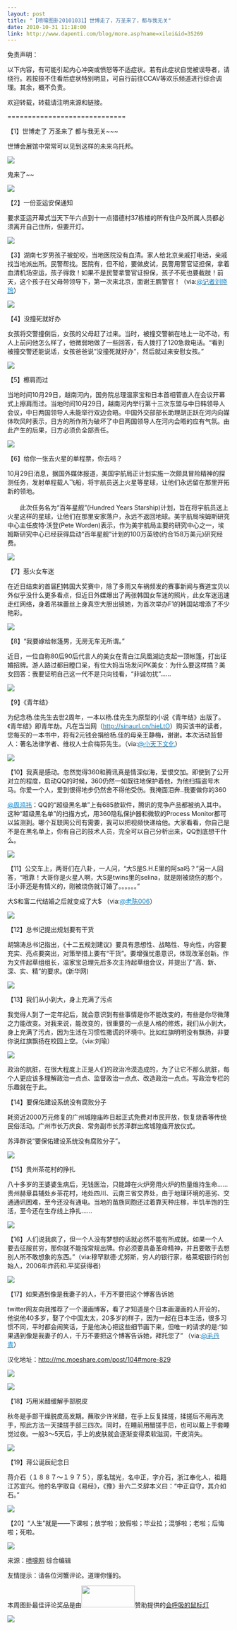 ```yaml
---
layout: post
title: "【喷嚏图卦20101031】世博走了，万圣来了，都与我无关"
date: 2010-10-31 11:18:00
link: http://www.dapenti.com/blog/more.asp?name=xilei&id=35269
---
```


<div class="oblog_text" align="left">
<p>免责声明：</p>
<p>以下内容，有可能引起内心冲突或愤怒等不适症状。若有此症状自觉被误导者，请绕行。若按捺不住看后症状特别明显，可自行前往CCAV等欢乐频道进行综合调理。其余，概不负责。<a></a> </p>
<p>欢迎转载，转载请注明来源和链接。</p>
<p>============================= </p>
<p>【1】世博走了 万圣来了 都与我无关~~~</p>
<p>世博会展馆中常常可以见到这样的未来乌托邦。</p>
<p><img style="BORDER-BOTTOM-COLOR: #000000; BORDER-TOP-COLOR: #000000; BORDER-RIGHT-COLOR: #000000; BORDER-LEFT-COLOR: #000000" border="0" src="http://pic.dapenti.com/2010/10/31/dapenti_AAtD8jNA_g4MhH.jpg"></p>
<p>鬼来了~~</p>
<p><img style="BORDER-BOTTOM-COLOR: #000000; BORDER-TOP-COLOR: #000000; BORDER-RIGHT-COLOR: #000000; BORDER-LEFT-COLOR: #000000" border="0" src="http://pic.dapenti.com/2010/10/31/dapenti_AAtBUl8w_8kTzl.jpg"></p>
<p>【2】一份亚运安保通知</p>
<p>要求亚运开幕式当天下午六点到十一点猎德村37栋楼的所有住户及所属人员都必须离开自己住所，但要开灯。 </p>
<p><img style="BORDER-BOTTOM-COLOR: #000000; BORDER-TOP-COLOR: #000000; BORDER-RIGHT-COLOR: #000000; BORDER-LEFT-COLOR: #000000" border="0" src="http://pic.dapenti.com/2010/10/31/dapenti_AAt3umZQ_R3TB6.jpg"></p>
<p>【3】湖南七岁男孩子被蛇咬，当地医院没有血清。家人给北京亲戚打电话，亲戚找当地派出所。民警帮找。医院有，但不给，要做皮试，民警用警官证担保，拿着血清机场空运，孩子得救！如果不是民警拿警官证担保，孩子不死也要截肢！前天，这个孩子在父母带领导下，第一次来北京，面谢王鹏警官！（via:<a href="http://t.sina.com.cn/1456700833"><font color="#0082cb">@记者刘晓玲</font></a>） 　</p>
<p><img style="BORDER-BOTTOM-COLOR: #000000; BORDER-TOP-COLOR: #000000; BORDER-RIGHT-COLOR: #000000; BORDER-LEFT-COLOR: #000000" border="0" src="http://pic.dapenti.com/2010/10/31/dapenti_AAt5xmw0_TTRLn.jpg"></p>
<p>【4】没撞死就好办</p>
<p>女孩将交警撞倒后，女孩的父母赶了过来。当时，被撞交警躺在地上一动不动，有人上前问他怎么样了，他微弱地做了一些回答，有人拨打了120急救电话。“看到被撞交警还能说话，女孩爸爸说”没撞死就好办”，然后就过来安慰女孩。”</p>
<p><img style="BORDER-BOTTOM-COLOR: #000000; BORDER-TOP-COLOR: #000000; BORDER-RIGHT-COLOR: #000000; BORDER-LEFT-COLOR: #000000" border="0" src="http://pic.dapenti.com/2010/10/31/dapenti_AAt6iVDI_13DAeH.jpg"></p>
<p>【5】檫肩而过</p>
<p>当地时间10月29日，越南河内，国务院总理温家宝和日本首相菅直人在会议开幕式上擦肩而过。当地时间10月29日，越南河内举行第十三次东盟与中日韩领导人会议，中日两国领导人未能举行双边会晤。中国外交部部长助理胡正跃在河内向媒体吹风时表示，日方的所作所为破坏了中日两国领导人在河内会晤的应有气氛。由此产生的后果，日方必须负全部责任。</p>
<p><img style="BORDER-BOTTOM-COLOR: #000000; BORDER-TOP-COLOR: #000000; BORDER-RIGHT-COLOR: #000000; BORDER-LEFT-COLOR: #000000" border="0" src="http://pic.dapenti.com/2010/10/31/dapenti_AAt9iwK6_LsUpl.jpg"></p>
<p>【6】给你一张去火星的单程票，你去吗？</p>
<p>10月29日消息，据国外媒体报道，美国宇航局正计划实施一次颇具冒险精神的探测任务，发射单程载人飞船，将宇航员送上火星等星球，让他们永远留在那里开拓新的领地。<br><br>　　此次任务名为“百年星舰”(Hundred&#160;Years&#160;Starship)计划，旨在将宇航员送上火星这样的星球，让他们在那里安家落户，永远不返回地球。美宇航局埃姆斯研究中心主任皮特·沃登(Pete&#160;Worden)表示，作为美宇航局主要的研究中心之一，埃姆斯研究中心已经获得启动“百年星舰”计划的100万英镑(约合158万美元)研究经费。</p>
<p><img style="BORDER-BOTTOM-COLOR: #000000; BORDER-TOP-COLOR: #000000; BORDER-RIGHT-COLOR: #000000; BORDER-LEFT-COLOR: #000000" border="0" src="http://pic.dapenti.com/2010/10/31/dapenti_AAtfWMgT_Qltl1.jpg"></p>
<p>【7】惹火女车迷</p>
<p>在近日结束的首届<!--keyword--><a class="a-tips-Article-QQ" href="http://sports.qq.com/f1/index.htm" target="_blank"><!--/keyword--><font color="#000000">F1<!--keyword--></font></a><!--/keyword-->韩国大奖赛中，除了多雨又车祸频发的赛事新闻与赛道宝贝以外似乎没什么更多看点，但近日外媒爆出了两张韩国女车迷的照片，此女车迷迅速走红网络，身着吊袜蕾丝上身真空大胆出镜她，为首次举办F1的韩国站增添了不少艳彩。</p>
<p><!--/link--><img style="BORDER-BOTTOM-COLOR: #000000; BORDER-TOP-COLOR: #000000; BORDER-RIGHT-COLOR: #000000; BORDER-LEFT-COLOR: #000000" border="0" src="http://pic.dapenti.com/2010/10/31/dapenti_AAti9WtV_E6Kv5.jpg"></p>
<p>【8】“我要嫁给帐篷男，无房无车无所谓。”</p>
<p>近日，一位自称80后90后代言人的美女在青白江凤凰湖边支起一顶帐篷，打出征婚招牌。游人路过都目瞪口呆，有位大妈当场发问PK美女：为什么要这样搞？美女回答：我要证明自己这一代不是只向钱看，“非诚勿扰”……</p>
<p><img style="BORDER-BOTTOM-COLOR: #000000; BORDER-TOP-COLOR: #000000; BORDER-RIGHT-COLOR: #000000; BORDER-LEFT-COLOR: #000000" border="0" src="http://pic.dapenti.com/2010/10/31/dapenti_AAtkyDbk_FKNHU.jpg"></p>
<p>【9】《青年结》</p>
<p>为纪念杨.佳先生去世2周年，一本以杨.佳先生为原型的小说《青年结》出版了。《青年结》即青年劫。凡在当当网（<a title="http://product.dangdang.com/product.aspx?product_id=20940135" href="http://sinaurl.cn/hieLtO" target="_blank" mt="url"><font color="#0082cb">http://sinaurl.cn/hieLtO</font></a>）购买该书的读者，您每买的一本书中，将有2元钱会捐给杨.佳的母亲王静梅，谢谢。本次活动监督人：著名法律学者、维权人士俞梅荪先生。（via:<a href="http://t.sina.com.cn/1808485471"><font color="#0082cb">@小天下文化</font></a>）</p>
<p><img style="BORDER-BOTTOM-COLOR: #000000; BORDER-TOP-COLOR: #000000; BORDER-RIGHT-COLOR: #000000; BORDER-LEFT-COLOR: #000000" border="0" src="http://pic.dapenti.com/2010/10/31/dapenti_AAtv6dYi_12bfCW.jpg"></p>
<p>【10】我真是感动。忽然觉得360和腾讯真是情深似海，爱恨交加。即使到了公开对立的程度，启动QQ的时候，360仍然一如既往地保护着他，为他扫描盗号木马。你爱一个人，爱到恨得地步仍然舍不得他受伤。我掩面泪奔..我要做你的360</p>
<p><a href="http://t.sina.com.cn/1708942053"><font color="#0082cb">@周鸿祎</font></a>：QQ的“超级黑名单”上有685款软件，腾讯的竞争产品都被纳入其中。这种“超级黑名单”的扫描方式，用360隐私保护器和微软的Process Monitor都可以监测到。哪个互联网公司有需要，我可以把视频快递给他。大家看看，你自己是不是在黑名单上，你有自己的技术人员，完全可以自己分析出来，QQ到底想干什么。</p>
<p><img style="BORDER-BOTTOM-COLOR: #000000; BORDER-TOP-COLOR: #000000; BORDER-RIGHT-COLOR: #000000; BORDER-LEFT-COLOR: #000000" border="0" src="http://pic.dapenti.com/2010/10/31/dapenti_AAtDMJsE_11fBfK.gif"></p>
<p>【11】公交车上，两哥们在八卦，一人问，“大S是S.H.E里的阿sa吗？”另一人回答，“哦靠！大哥你是火星人啊，大S是twins里的selina，就是刚被烧伤的那个，汪小菲还是有情义的，刚被烧伤就订婚了。。。。。。” </p>
<p>大S和富二代结婚之后就变成了大$ （via:<a href="http://t.sina.com.cn/1838993145"><font color="#0082cb">@老陈006</font></a>）</p>
<p><img style="BORDER-BOTTOM-COLOR: #000000; BORDER-TOP-COLOR: #000000; BORDER-RIGHT-COLOR: #000000; BORDER-LEFT-COLOR: #000000" border="0" src="http://pic.dapenti.com/2010/10/31/dapenti_AAtFndAy_TCdrU.jpg"></p>
<p>【12】总书记提出规划要有干货</p>
<p>胡锦涛总书记指出，《十二五规划建议》要具有思想性、战略性、导向性，内容要充实、亮点要突出，对策举措上要有“干货”。要增强忧患意识，体现改革创新。作为文件起草组组长，温家宝总理先后多次主持起草组会议，并提出了“高、新、深、实、精”的要求。(新华网) </p>
<p><img style="BORDER-BOTTOM-COLOR: #000000; BORDER-TOP-COLOR: #000000; BORDER-RIGHT-COLOR: #000000; BORDER-LEFT-COLOR: #000000" border="0" src="http://pic.dapenti.com/2010/10/31/dapenti_AAtFnsvn_mITY4.jpg"></p>
<p>【13】我们从小到大，身上充满了污点</p>
<p>我觉得人到了一定年纪后，就会意识到有些事情是你不能改变的，有些是你尽微薄之力能改变。对我来说，能改变的，很重要的一点是人格的修炼，我们从小到大，身上充满了污点，因为生活在习惯性撒谎的环境中。比如红旗明明没有飘扬，非要你说红旗飘扬在校园上空。（via:刘瑜）</p>
<p><img style="BORDER-BOTTOM-COLOR: #000000; BORDER-TOP-COLOR: #000000; BORDER-RIGHT-COLOR: #000000; BORDER-LEFT-COLOR: #000000" border="0" src="http://pic.dapenti.com/2010/10/31/dapenti_AAtIHX8T_10F8q.jpg"></p>
<p>政治的肮脏，在很大程度上正是人们的政治冷漠造成的，为了让它不那么肮脏，每个人更应该多理解政治一点点、监督政治一点点、改造政治一点点。写政治专栏的乐趣就在于此。</p>
<p>【14】要保佑建设系统没有腐败分子</p>
<p>耗资近2000万元修复的广州城隍庙昨日起正式免费对市民开放，恢复烧香等传统民俗活动。广州市长万庆良、常务副市长苏泽群出席城隍庙开放仪式。</p>
<p>苏泽群说“要保佑建设系统没有腐败分子”。 </p>
<p><img style="BORDER-BOTTOM-COLOR: #000000; BORDER-TOP-COLOR: #000000; BORDER-RIGHT-COLOR: #000000; BORDER-LEFT-COLOR: #000000" border="0" src="http://pic.dapenti.com/2010/10/31/dapenti_AAtNrJj8_3cMM8.jpg"></p>
<p>【15】贵州茶花村的挣扎</p>
<p>八十多岁的王婆婆生病后，无钱医治，只能蹲在火炉旁用火炉的热量维持生命…… 贵州赫章县辅处乡茶花村，地处四川、云南三省交界处，由于地理环境的恶劣、交通通讯困难，至今还没有通电。当地的苗族同胞还过着靠天种庄稼，半饥半饱的生活，至今还在生存线上挣扎...... </p>
<p><img style="BORDER-BOTTOM-COLOR: #000000; BORDER-TOP-COLOR: #000000; BORDER-RIGHT-COLOR: #000000; BORDER-LEFT-COLOR: #000000" border="0" src="http://pic.dapenti.com/2010/10/31/dapenti_AAtP6xco_F3yuX.jpg"></p>
<p>【16】人们说我疯了，但一个人没有梦想的话就必然不能有所成就。如果一个人要去征服贫穷，那你就不能按常规出牌。你必须要具备革命精神，并且要敢于去想别人所不敢想象的东西。”（via:穆罕默德·尤努斯，穷人的银行家，格莱珉银行的创始人，2006年炸药和.平奖获得者)</p>
<p><img style="BORDER-BOTTOM-COLOR: #000000; BORDER-TOP-COLOR: #000000; BORDER-RIGHT-COLOR: #000000; BORDER-LEFT-COLOR: #000000" border="0" src="http://pic.dapenti.com/2010/10/31/dapenti_AAtRpsaU_x4XZb.jpg"></p>
<p>【17】如果遇到像是我妻子的人，千万不要把这个博客告诉她</p>
<p>twitter网友向我推荐了一个漫画博客，看了才知道是个日本画漫画的人开设的，他说他40多岁，娶了个中国太太，20多岁的样子，因为一起在日本生活，很多习惯不同，平时都会闹笑话，于是他决心把这些细节画下来，但唯一的请求的是:“如果遇到像是我妻子的人，千万不要把这个博客告诉她，拜托您了” （via:<a href="http://t.sina.com.cn/1195883527"><font color="#0082cb">@毛丹青</font></a>）</p>
<p>汉化地址：<a href="http://mc.moeshare.com/post/104#more-829">http://mc.moeshare.com/post/104#more-829</a></p>
<p><img style="BORDER-BOTTOM-COLOR: #000000; BORDER-TOP-COLOR: #000000; BORDER-RIGHT-COLOR: #000000; BORDER-LEFT-COLOR: #000000" border="0" src="http://pic.dapenti.com/2010/10/31/dapenti_AAtVEgRq_OtAJS.gif"></p>
<p><img style="BORDER-BOTTOM-COLOR: #000000; BORDER-TOP-COLOR: #000000; BORDER-RIGHT-COLOR: #000000; BORDER-LEFT-COLOR: #000000" border="0" src="http://pic.dapenti.com/2010/10/31/dapenti_AAtUNyuV_10Cb4p.gif"></p>
<p>【18】巧用米醋缓解手部脱皮</p>
<p>秋冬是手部干燥脱皮高发期。蘸取少许米醋，在手上反复揉搓，揉搓后不用再洗手，照此方法一天揉搓手部三四次。同时，在睡前用醋搓手后，也可以戴上手套睡觉过夜。一般3～5天后，手上的皮肤就会逐渐变得柔软滋润，干皮消失。</p>
<p><img style="BORDER-BOTTOM-COLOR: #000000; BORDER-TOP-COLOR: #000000; BORDER-RIGHT-COLOR: #000000; BORDER-LEFT-COLOR: #000000" border="0" src="http://pic.dapenti.com/2010/10/31/dapenti_AAtXaLuS_5zyao.jpg"></p>
<p>【19】蒋公诞辰纪念日</p>
<p>蒋介石（１８８７～１９７５），原名瑞光，名中正，字介石，浙江奉化人，祖籍江苏宜兴。他的名字取自《易经》，《豫》卦六二爻辞本义曰：“中正自守，其介如石。”</p>
<p><img style="BORDER-BOTTOM-COLOR: #000000; BORDER-TOP-COLOR: #000000; BORDER-RIGHT-COLOR: #000000; BORDER-LEFT-COLOR: #000000" border="0" src="http://pic.dapenti.com/2010/10/31/dapenti_AAtYLqF7_yKvoM.jpg"></p>
<p>【20】“人生”就是——下课啦；放学啦；放假啦；毕业拉；混够啦；老啦；后悔啦；死啦。 </p>
<p><img style="BORDER-BOTTOM-COLOR: #000000; BORDER-TOP-COLOR: #000000; BORDER-RIGHT-COLOR: #000000; BORDER-LEFT-COLOR: #000000" border="0" src="http://pic.dapenti.com/2010/10/31/dapenti_AAtZKVZT_ie2Vz.jpg"></p>
<p>来源：<a href="http://www.dapenti.com/" target="_blank">喷嚏网</a> 综合编辑</p>
<p>友情提示：请各位河蟹评论。道理你懂的。</p>
<p>本周图卦最佳评论奖品是由<a href="http://www.mygeek.cn/union/?af=dapenti" target="_blank"><img border="0" src="http://www.mygeek.cn/pic/1077123426.jpg" width="121" height="49"></a>赞助提供的<a href="http://www.mygeek.cn/product/Pro580.Html" target="_blank">会呼吸的鼠标灯</a></p>
<p><img style="BORDER-BOTTOM-COLOR: #000000; BORDER-TOP-COLOR: #000000; BORDER-RIGHT-COLOR: #000000; BORDER-LEFT-COLOR: #000000" border="0" src="http://www.mygeek.cn/pic/10525163921.jpg"></p>
</div>